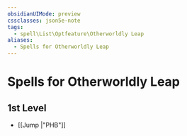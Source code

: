```yaml
---
obsidianUIMode: preview
cssclasses: json5e-note
tags:
  - spell\List\Optfeature\Otherworldly Leap
aliases:
  - Spells for Otherworldly Leap
---
```

# Spells for Otherworldly Leap

## 1st Level

- [[Jump \|"PHB"]]
